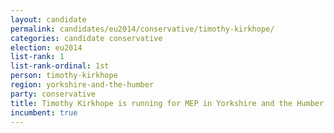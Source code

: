```yaml
---
layout: candidate
permalink: candidates/eu2014/conservative/timothy-kirkhope/
categories: candidate conservative
election: eu2014
list-rank: 1
list-rank-ordinal: 1st
person: timothy-kirkhope
region: yorkshire-and-the-humber
party: conservative
title: Timothy Kirkhope is running for MEP in Yorkshire and the Humber for the Conservative Party
incumbent: true
---
```

